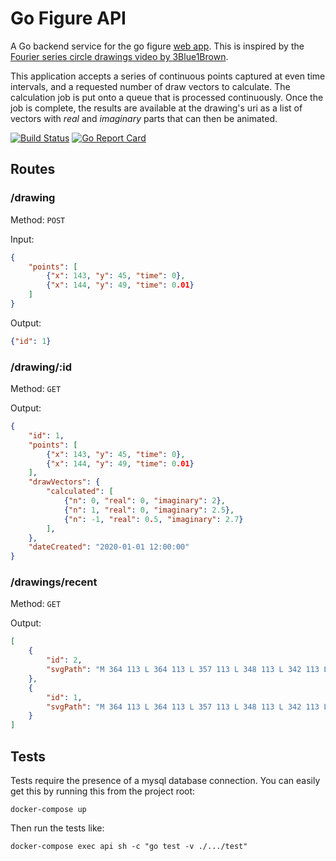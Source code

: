 # Go Figure API

A Go backend service for the go figure [web app](https://github.com/ImparaAI/go-figure-web). This is inspired by the [Fourier series circle drawings video by 3Blue1Brown](https://www.youtube.com/watch?v=r6sGWTCMz2k).

This application accepts a series of continuous points captured at even time intervals, and a requested number of draw vectors to calculate. The calculation job is put onto a queue that is processed continuously. Once the job is complete, the results are available at the drawing's uri as a list of vectors with *real* and *imaginary* parts that can then be animated.

[![Build Status](https://travis-ci.org/ImparaAI/go-figure-api.png?branch=master)](https://travis-ci.org/ImparaAI/go-figure-api)
[![Go Report Card](https://goreportcard.com/badge/github.com/ImparaAI/go-figure-api)](https://goreportcard.com/report/github.com/ImparaAI/go-figure-api)


## Routes

### /drawing
Method: `POST`

Input:

```json
{
	"points": [
		{"x": 143, "y": 45, "time": 0},
		{"x": 144, "y": 49, "time": 0.01}
	]
}
```

Output:

```json
{"id": 1}
```

### /drawing/:id
Method: `GET`

Output:

```json
{
	"id": 1,
	"points": [
		{"x": 143, "y": 45, "time": 0},
		{"x": 144, "y": 49, "time": 0.01}
	],
	"drawVectors": {
		"calculated": [
			{"n": 0, "real": 0, "imaginary": 2},
			{"n": 1, "real": 0, "imaginary": 2.5},
			{"n": -1, "real": 0.5, "imaginary": 2.7}
		],
	},
	"dateCreated": "2020-01-01 12:00:00"
}
```

### /drawings/recent
Method: `GET`

Output:

```json
[
	{
		"id": 2,
		"svgPath": "M 364 113 L 364 113 L 357 113 L 348 113 L 342 113 L 337 113 L 333..."
	},
	{
		"id": 1,
		"svgPath": "M 364 113 L 364 113 L 357 113 L 348 113 L 342 113 L 337 113 L 333..."
	}
]
```

## Tests

Tests require the presence of a mysql database connection. You can easily get this by running this from the project root:

```cli
docker-compose up
```

Then run the tests like:

```cli
docker-compose exec api sh -c "go test -v ./.../test"
```
